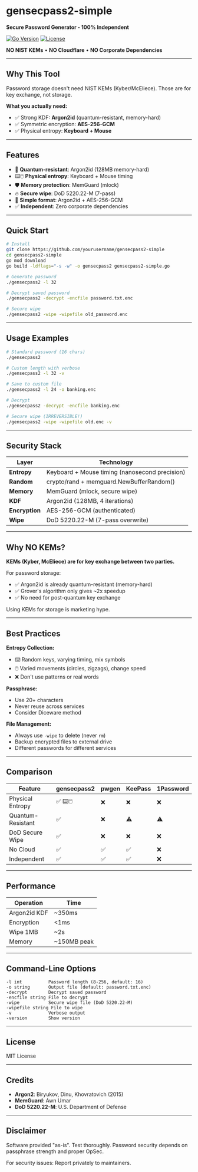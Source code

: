 # gensecpass2-simple

**Secure Password Generator - 100% Independent**

[![Go Version](https://img.shields.io/badge/Go-1.21+-00ADD8?style=flat&logo=go)](https://golang.org/doc/devel/release.html)
[![License](https://img.shields.io/badge/License-MIT-blue.svg)](LICENSE)

**NO NIST KEMs** • **NO Cloudflare** • **NO Corporate Dependencies**

---

## Why This Tool

Password storage doesn't need NIST KEMs (Kyber/McEliece). Those are for key exchange, not storage.

**What you actually need:**
- ✅ Strong KDF: **Argon2id** (quantum-resistant, memory-hard)
- ✅ Symmetric encryption: **AES-256-GCM**
- ✅ Physical entropy: **Keyboard + Mouse**

---

## Features

- 🔐 **Quantum-resistant**: Argon2id (128MB memory-hard)
- ⌨️🖱️ **Physical entropy**: Keyboard + Mouse timing
- 🛡️ **Memory protection**: MemGuard (mlock)
- 🔥 **Secure wipe**: DoD 5220.22-M (7-pass)
- 💾 **Simple format**: Argon2id + AES-256-GCM
- ✅ **Independent**: Zero corporate dependencies

---

## Quick Start

```bash
# Install
git clone https://github.com/yourusername/gensecpass2-simple
cd gensecpass2-simple
go mod download
go build -ldflags="-s -w" -o gensecpass2 gensecpass2-simple.go

# Generate password
./gensecpass2 -l 32

# Decrypt saved password
./gensecpass2 -decrypt -encfile password.txt.enc

# Secure wipe
./gensecpass2 -wipe -wipefile old_password.enc
```

---

## Usage Examples

```bash
# Standard password (16 chars)
./gensecpass2

# Custom length with verbose
./gensecpass2 -l 32 -v

# Save to custom file
./gensecpass2 -l 24 -o banking.enc

# Decrypt
./gensecpass2 -decrypt -encfile banking.enc

# Secure wipe (IRREVERSIBLE!)
./gensecpass2 -wipe -wipefile old.enc -v
```

---

## Security Stack

| Layer | Technology |
|-------|-----------|
| **Entropy** | Keyboard + Mouse timing (nanosecond precision) |
| **Random** | crypto/rand + memguard.NewBufferRandom() |
| **Memory** | MemGuard (mlock, secure wipe) |
| **KDF** | Argon2id (128MB, 4 iterations) |
| **Encryption** | AES-256-GCM (authenticated) |
| **Wipe** | DoD 5220.22-M (7-pass overwrite) |

---

## Why NO KEMs?

**KEMs (Kyber, McEliece) are for key exchange between two parties.**

For password storage:
- ✅ Argon2id is already quantum-resistant (memory-hard)
- ✅ Grover's algorithm only gives ~2x speedup
- ✅ No need for post-quantum key exchange

Using KEMs for storage is marketing hype.

---

## Best Practices

**Entropy Collection:**
- ⌨️ Random keys, varying timing, mix symbols
- 🖱️ Varied movements (circles, zigzags), change speed
- ❌ Don't use patterns or real words

**Passphrase:**
- Use 20+ characters
- Never reuse across services
- Consider Diceware method

**File Management:**
- Always use `-wipe` to delete (never `rm`)
- Backup encrypted files to external drive
- Different passwords for different services

---

## Comparison

| Feature | gensecpass2 | pwgen | KeePass | 1Password |
|---------|------------|-------|---------|-----------|
| Physical Entropy | ✅ ⌨️🖱️ | ❌ | ❌ | ❌ |
| Quantum-Resistant | ✅ | ❌ | ⚠️ | ⚠️ |
| DoD Secure Wipe | ✅ | ❌ | ❌ | ❌ |
| No Cloud | ✅ | ✅ | ✅ | ❌ |
| Independent | ✅ | ✅ | ✅ | ❌ |

---

## Performance

| Operation | Time |
|-----------|------|
| Argon2id KDF | ~350ms |
| Encryption | <1ms |
| Wipe 1MB | ~2s |
| Memory | ~150MB peak |

---

## Command-Line Options

```
-l int          Password length (8-256, default: 16)
-o string       Output file (default: password.txt.enc)
-decrypt        Decrypt saved password
-encfile string File to decrypt
-wipe           Secure wipe file (DoD 5220.22-M)
-wipefile string File to wipe
-v              Verbose output
-version        Show version
```

---

## License

MIT License

---

## Credits

- **Argon2**: Biryukov, Dinu, Khovratovich (2015)
- **MemGuard**: Awn Umar
- **DoD 5220.22-M**: U.S. Department of Defense

---

## Disclaimer

Software provided "as-is". Test thoroughly. Password security depends on passphrase strength and proper OpSec.

For security issues: Report privately to maintainers.
